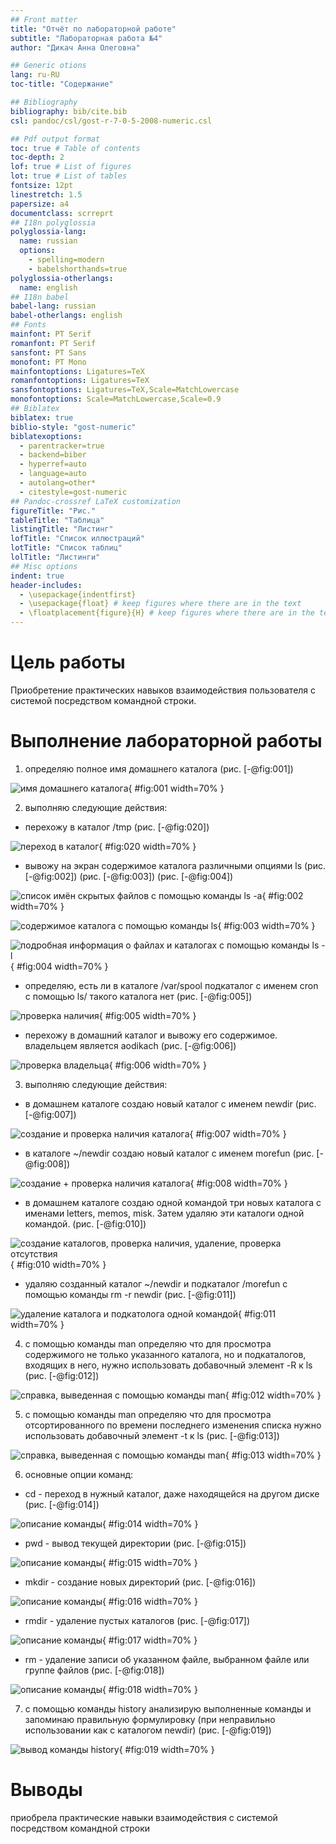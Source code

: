 ```yaml
---
## Front matter
title: "Отчёт по лабораторной работе"
subtitle: "Лабораторная работа №4"
author: "Дикач Анна Олеговна"

## Generic otions
lang: ru-RU
toc-title: "Содержание"

## Bibliography
bibliography: bib/cite.bib
csl: pandoc/csl/gost-r-7-0-5-2008-numeric.csl

## Pdf output format
toc: true # Table of contents
toc-depth: 2
lof: true # List of figures
lot: true # List of tables
fontsize: 12pt
linestretch: 1.5
papersize: a4
documentclass: scrreprt
## I18n polyglossia
polyglossia-lang:
  name: russian
  options:
	- spelling=modern
	- babelshorthands=true
polyglossia-otherlangs:
  name: english
## I18n babel
babel-lang: russian
babel-otherlangs: english
## Fonts
mainfont: PT Serif
romanfont: PT Serif
sansfont: PT Sans
monofont: PT Mono
mainfontoptions: Ligatures=TeX
romanfontoptions: Ligatures=TeX
sansfontoptions: Ligatures=TeX,Scale=MatchLowercase
monofontoptions: Scale=MatchLowercase,Scale=0.9
## Biblatex
biblatex: true
biblio-style: "gost-numeric"
biblatexoptions:
  - parentracker=true
  - backend=biber
  - hyperref=auto
  - language=auto
  - autolang=other*
  - citestyle=gost-numeric
## Pandoc-crossref LaTeX customization
figureTitle: "Рис."
tableTitle: "Таблица"
listingTitle: "Листинг"
lofTitle: "Список иллюстраций"
lotTitle: "Список таблиц"
lolTitle: "Листинги"
## Misc options
indent: true
header-includes:
  - \usepackage{indentfirst}
  - \usepackage{float} # keep figures where there are in the text
  - \floatplacement{figure}{H} # keep figures where there are in the text
---
```


# Цель работы

Приобретение практических навыков взаимодействия пользователя с системой посредством командной строки.

# Выполнение лабораторной работы

1.  определяю полное имя домашнего каталога (рис. [-@fig:001])

![имя домашнего каталога](image/pic1.png){ #fig:001 width=70% }

2. выполняю следующие действия:
- перехожу в каталог  /tmp (рис. [-@fig:020])

![переход в каталог](image/pic20.png){ #fig:020 width=70% }

- вывожу на экран содержимое каталога различными опциями ls (рис. [-@fig:002]) (рис. [-@fig:003]) (рис. [-@fig:004])

![список имён скрытых файлов с помощью команды ls -a](image/pic2.png){ #fig:002 width=70% }

![содержимое каталога с помощью команды ls](image/pic3.png){ #fig:003 width=70% }

![подробная информация о файлах и каталогах с помощью команды ls -l](image/pic4.png){ #fig:004 width=70% }

- определяю, есть ли в каталоге /var/spool подкаталог с именем cron с помощью ls/ такого каталога нет (рис. [-@fig:005])

![проверка наличия](image/pic5.png){ #fig:005 width=70% }

- перехожу в домашний каталог и вывожу его содержимое. владельцем является aodikach (рис. [-@fig:006])

![проверка владельца](image/pic6.png){ #fig:006 width=70% }

3. выполняю следующие действия:

- в домашнем каталоге создаю новый каталог с именем newdir (рис. [-@fig:007])

![создание и проверка наличия каталога](image/pic7.png){ #fig:007 width=70% }

- в каталоге ~/newdir создаю новый каталог с именем morefun (рис. [-@fig:008])

![создание + проверка наличия каталога](image/pic8.png){ #fig:008 width=70% }

- в домашнем каталоге создаю одной командой три новых каталога с именами
letters, memos, misk. Затем удаляю эти каталоги одной командой. (рис. [-@fig:010])

![создание каталогов, проверка наличия, удаление, проверка отсутствия](image/pic10.png){ #fig:010 width=70% }

- удаляю созданный каталог ~/newdir и подкаталог /morefun с помощью команды rm -r newdir (рис. [-@fig:011])

![удаление каталога и подкатолога одной командой](image/pic11.png){ #fig:011 width=70% }

4. с помощью команды man определяю что для просмотра содержимого не только указанного каталога, но и подкаталогов, входящих в него, нужно использовать добавочный элемент -R к ls (рис. [-@fig:012])

![справка, выведенная с помощью команды man](image/pic12.png){ #fig:012 width=70% }

5. с помощью команды man определяю что для просмотра отсортированного по времени последнего изменения списка нужно использовать добавочный элемент -t к ls (рис. [-@fig:013])

![справка, выведенная с помощью команды man](image/pic13.png){ #fig:013 width=70% }

6. основные опции команд:

- cd - переход в нужный каталог, даже находящейся на другом диске (рис. [-@fig:014])

![описание команды](image/pic14.png){ #fig:014 width=70% }

- pwd - вывод текущей директории (рис. [-@fig:015])

![описание команды](image/pic15.png){ #fig:015 width=70% }

- mkdir - создание новых директорий (рис. [-@fig:016])

![описание команды](image/pic16.png){ #fig:016 width=70% }

- rmdir - удаление пустых каталогов (рис. [-@fig:017])

![описание команды](image/pic17.png){ #fig:017 width=70% }

- rm - удаление записи об указанном файле, выбранном файле или группе файлов (рис. [-@fig:018])

![описание команды](image/pic18.png){ #fig:018 width=70% }

7. с помощью команды history анализирую выполненные команды и запоминаю правильную формулировку (при неправильно использовании как с каталогом newdir) (рис. [-@fig:019])

![вывод команды history](image/pic19.png){ #fig:019 width=70% }


# Выводы

приобрела практические навыки взаимодействия с системой посредством командной строки

